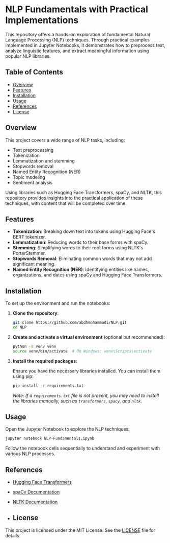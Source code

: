 # NLP Fundamentals with Practical Implementations

This repository offers a hands-on exploration of fundamental Natural Language Processing (NLP) techniques. Through practical examples implemented in Jupyter Notebooks, it demonstrates how to preprocess text, analyze linguistic features, and extract meaningful information using popular NLP libraries.

## Table of Contents

- [Overview](#overview)
- [Features](#features)
- [Installation](#installation)
- [Usage](#usage)
- [References](#references)
- [License](#license)

## Overview

This project covers a wide range of NLP tasks, including:

- Text preprocessing
- Tokenization
- Lemmatization and stemming
- Stopwords removal
- Named Entity Recognition (NER)
- Topic modeling
- Sentiment analysis

Using libraries such as Hugging Face Transformers, spaCy, and NLTK, this repository provides insights into the practical application of these techniques, with content that will be completed over time.

## Features

- **Tokenization**: Breaking down text into tokens using Hugging Face's BERT tokenizer.
- **Lemmatization**: Reducing words to their base forms with spaCy.
- **Stemming**: Simplifying words to their root forms using NLTK's PorterStemmer.
- **Stopwords Removal**: Eliminating common words that may not add significant meaning.
- **Named Entity Recognition (NER)**: Identifying entities like names, organizations, and dates using spaCy and Hugging Face Transformers.
<!-- 
- **Topic Modeling**: Discovering abstract topics within text data.
- **Sentiment Analysis**: Assessing the emotional tone behind a body of text.
 -->

## Installation

To set up the environment and run the notebooks:

1. **Clone the repository**:

   ```bash
   git clone https://github.com/abdhmohammadi/NLP.git
   cd NLP
   ```

2. **Create and activate a virtual environment** (optional but recommended):

   ```bash
   python -m venv venv
   source venv/bin/activate  # On Windows: venv\Scripts\activate
   ```

3. **Install the required packages**:

   Ensure you have the necessary libraries installed. You can install them using pip:

   ```bash
   pip install -r requirements.txt
   ```

   *Note: If a `requirements.txt` file is not present, you may need to install the libraries manually, such as `transformers`, `spacy`, and `nltk`.*

## Usage

Open the Jupyter Notebook to explore the NLP techniques:

```bash
jupyter notebook NLP-Fundamentals.ipynb
```

Follow the notebook cells sequentially to understand and experiment with various NLP processes.

## References

- [Hugging Face Transformers](https://huggingface.co/transformers/)
- [spaCy Documentation](https://spacy.io/)
- [NLTK Documentation](https://www.nltk.org/)

- ## License

This project is licensed under the MIT License. See the [LICENSE](LICENSE) file for details.
